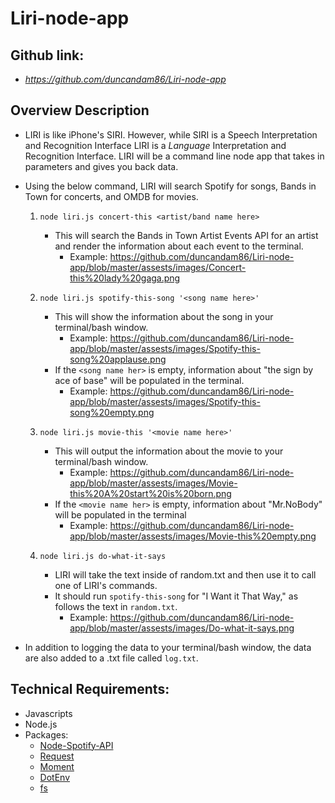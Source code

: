 # Liri-node-app

## Github link: 
* *https://github.com/duncandam86/Liri-node-app*

## Overview Description

* LIRI is like iPhone's SIRI. However, while SIRI is a Speech Interpretation and Recognition Interface LIRI is a _Language_ Interpretation and Recognition Interface. LIRI will be a command line node app that takes in parameters and gives you back data.

* Using the below command, LIRI will search Spotify for songs, Bands in Town for concerts, and OMDB for movies.
    1. `node liri.js concert-this <artist/band name here>`
        * This will search the Bands in Town Artist Events API for an artist and render the information about each event to the terminal.
            * Example: https://github.com/duncandam86/Liri-node-app/blob/master/assests/images/Concert-this%20lady%20gaga.png
         

    2. `node liri.js spotify-this-song '<song name here>'`
        * This will show the information about the song in your terminal/bash window.
            * Example: https://github.com/duncandam86/Liri-node-app/blob/master/assests/images/Spotify-this-song%20applause.png
        * If the `<song name her>` is empty, information about  "the sign by ace of base" will be populated in the terminal.
            * Example: https://github.com/duncandam86/Liri-node-app/blob/master/assests/images/Spotify-this-song%20empty.png
    
    3. `node liri.js movie-this '<movie name here>'`
        * This will output the information about the movie to your terminal/bash window.
            * Example: https://github.com/duncandam86/Liri-node-app/blob/master/assests/images/Movie-this%20A%20start%20is%20born.png
        * If the `<movie name her>` is empty, information about "Mr.NoBody" will be populated in the terminal
            * Example: https://github.com/duncandam86/Liri-node-app/blob/master/assests/images/Movie-this%20empty.png

    4. `node liri.js do-what-it-says`
        * LIRI will take the text inside of random.txt and then use it to call one of LIRI's commands.
        * It should run `spotify-this-song` for "I Want it That Way," as follows the text in `random.txt`.
            * Example: https://github.com/duncandam86/Liri-node-app/blob/master/assests/images/Do-what-it-says.png

* In addition to logging the data to your terminal/bash window, the data are also added to a .txt file called `log.txt`.

## Technical Requirements:
* Javascripts
* Node.js
* Packages:
  * [Node-Spotify-API](https://www.npmjs.com/package/node-spotify-api)
  * [Request](https://www.npmjs.com/package/request)
  * [Moment](https://www.npmjs.com/package/moment)
  * [DotEnv](https://www.npmjs.com/package/dotenv)  
  * [fs](https://www.npmjs.com/package/fs)

